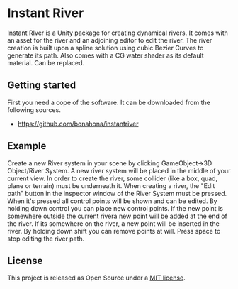 # Instant River
Instant RIver is a Unity package for creating dynamical rivers.
It comes with an asset for the river and an adjoining editor to edit the river.
The river creation is built upon a spline solution using cubic Bezier Curves to generate its path.
Also comes with a CG water shader as its default material. Can be replaced.

## Getting started
First you need a cope of the software. It can be downloaded from the following sources.
* <https://github.com/bonahona/instantriver>

## Example
Create a new River system in your scene by clicking GameObject->3D Object/River System.
A new river system will be placed in the middle of your current view.
In order to create the river, some collider (like a box, quad, plane or terrain) must be underneath it.
When creating a river, the "Edit path" button in the inspector window of the River System must be pressed.
When it's pressed all control points will be shown and can be edited. By holding down control you can place
new control points. If the new point is somewhere outside the current rivera new point will be added at the end of the river.
If its somewhere on the river, a new point will be inserted in the river. By holding down shift you can remove points at will.
Press space to stop editing the river path.

## License
This project is released as Open Source under a [MIT license](../blob/master/Assets/InstantRiver/LICENSE.txt).